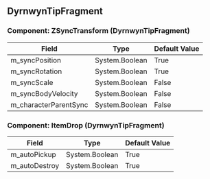 ## DyrnwynTipFragment

### Component: ZSyncTransform (DyrnwynTipFragment)

|Field|Type|Default Value|
|-----|----|-------------|
|m_syncPosition|System.Boolean|True|
|m_syncRotation|System.Boolean|True|
|m_syncScale|System.Boolean|False|
|m_syncBodyVelocity|System.Boolean|False|
|m_characterParentSync|System.Boolean|False|

### Component: ItemDrop (DyrnwynTipFragment)

|Field|Type|Default Value|
|-----|----|-------------|
|m_autoPickup|System.Boolean|True|
|m_autoDestroy|System.Boolean|True|

